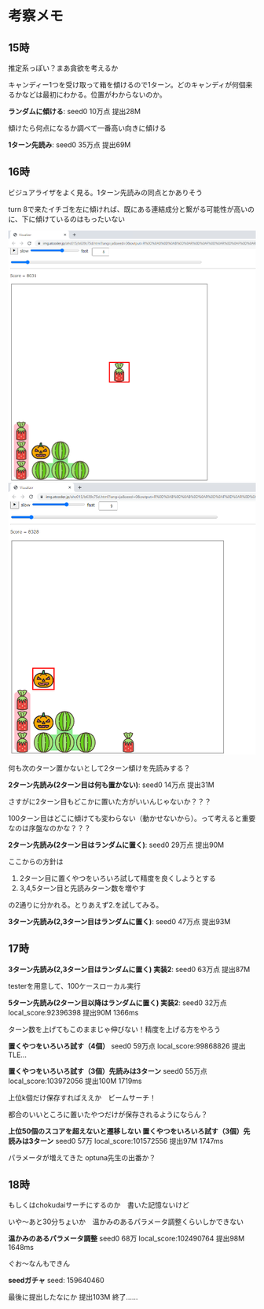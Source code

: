 # 考察メモ

## 15時

推定系っぽい？まあ貪欲を考えるか

キャンディー1つを受け取って箱を傾けるので1ターン。どのキャンディが何個来るかなどは最初にわかる。位置がわからないのか。

**ランダムに傾ける**: seed0 10万点 提出28M

傾けたら何点になるか調べて一番高い向きに傾ける

**1ターン先読み**: seed0 35万点 提出69M

## 16時

ビジュアライザをよく見る。1ターン先読みの同点とかありそう

turn 8で来たイチゴを左に傾ければ、既にある連結成分と繋がる可能性が高いのに、下に傾けているのはもったいない

![turn 8](vis1.png) ![turn 9](vis2.png)

何も次のターン置かないとして2ターン傾けを先読みする？

**2ターン先読み(2ターン目は何も置かない)**: seed0 14万点 提出31M

さすがに2ターン目もどこかに置いた方がいいんじゃないか？？？

100ターン目はどこに傾けても変わらない（動かせないから）。って考えると重要なのは序盤なのかな？？？

**2ターン先読み(2ターン目はランダムに置く)**: seed0 29万点 提出90M

ここからの方針は

1. 2ターン目に置くやつをいろいろ試して精度を良くしようとする
2. 3,4,5ターン目と先読みターン数を増やす

の2通りに分かれる。とりあえず2.を試してみる。

**3ターン先読み(2,3ターン目はランダムに置く)**: seed0 47万点 提出93M

## 17時

**3ターン先読み(2,3ターン目はランダムに置く) 実装2**: seed0 63万点 提出87M

testerを用意して、100ケースローカル実行

**5ターン先読み(2ターン目以降はランダムに置く) 実装2**: seed0 32万点 local_score:92396398 提出90M 1366ms

ターン数を上げてもこのままじゃ伸びない！精度を上げる方をやろう

**置くやつをいろいろ試す（4個）** seed0 59万点 local_score:99868826 提出TLE…

**置くやつをいろいろ試す（3個）先読みは3ターン** seed0 55万点 local_score:103972056 提出100M 1719ms

上位k個だけ保存すればええか　ビームサーチ！

都合のいいところに置いたやつだけが保存されるようにならん？

**上位50個のスコアを超えないと遷移しない 置くやつをいろいろ試す（3個）先読みは3ターン** seed0 57万 local_score:101572556
提出97M 1747ms

パラメータが増えてきた optuna先生の出番か？

## 18時

もしくはchokudaiサーチにするのか　書いた記憶ないけど

いや～あと30分ちょいか　温かみのあるパラメータ調整くらいしかできない

**温かみのあるパラメータ調整** seed0 68万 local_score:102490764 提出98M 1648ms

ぐお～なんもできん

**seedガチャ** seed: 159640460

最後に提出したなにか 提出103M 終了……
